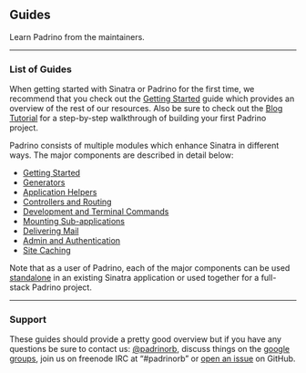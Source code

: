 ## Guides

Learn Padrino from the maintainers.

---

### List of Guides

When getting started with Sinatra or Padrino for the first time, we recommend that you check out the [Getting Started](/guides/getting-started) guide which provides an overview of the rest of our resources. Also be sure to check out the [Blog Tutorial](/guides/blog-tutorial) for a step-by-step walkthrough of building your first Padrino project.

Padrino consists of multiple modules which enhance Sinatra in different ways. The major components are described in detail below:

* [Getting Started](/guides/getting-started)
* [Generators](/guides/generators)
* [Application Helpers](/guides/application-helpers)
* [Controllers and Routing](/guides/controllers)
* [Development and Terminal Commands](/guides/development-commands)
* [Mounting Sub-applications](/guides/mounting-applications)
* [Delivering Mail](/guides/padrino-mailer)
* [Admin and Authentication](/guides/padrino-admin)
* [Site Caching](/guides/caching-support)

Note that as a user of Padrino, each of the major components can be used [standalone](/guides/standalone-usage-in-sinatra) in an existing Sinatra application or used together for a full-stack Padrino project.

---

### Support

These guides should provide a pretty good overview but if you have any questions be sure to contact us: [@padrinorb](http://twitter.com/#!/padrinorb), discuss things on the [google groups](https://groups.google.com/forum/?hl=en#!forum/padrino), join us on freenode IRC at “\#padrinorb” or [open an issue](https://github.com/padrino/padrino-framework/issues) on GitHub.
